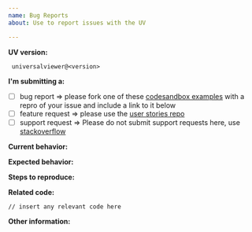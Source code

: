 ```yaml
---
name: Bug Reports
about: Use to report issues with the UV

---
```


**UV version:**
<!-- (run `npm list universalviewer` from a terminal/cmd prompt and paste output below). 
Alternatively select the settings cog icon in the top right-hand corner of the UV to view the version number. -->
```
 universalviewer@<version>
```

**I'm submitting a:**
<!-- (check one with "x") -->
- [ ] bug report => please fork one of these [codesandbox examples](https://github.com/UniversalViewer/universalviewer/wiki/V4-Examples) with a repro of your issue and include a link to it below
- [ ] feature request => please use the [user stories repo](https://github.com/UniversalViewer/user-stories)
- [ ] support request => Please do not submit support requests here, use [stackoverflow](http://stackoverflow.com/questions/tagged/iiif)

**Current behavior:**
<!-- Describe how the bug manifests. -->

**Expected behavior:**
<!-- Describe what the behavior would be without the bug. -->

**Steps to reproduce:**
<!-- If you are able to illustrate the bug or feature request with an example, please provide steps to reproduce and if possible a demo
-->

**Related code:**

```
// insert any relevant code here
```

**Other information:**
<!-- List any other information that is relevant to your issue. Stack traces, related issues, suggestions on how to fix, Stack Overflow links, forum links, etc. -->
